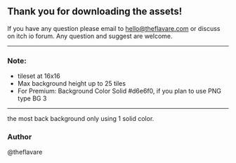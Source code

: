 ## Thank you for downloading the assets!

If you have any question please email to hello@theflavare.com or discuss on itch io forum. Any question and suggest are welcome.

---

### Note:

- tileset at 16x16
- Max background height up to 25 tiles
- For Premium: Background Color Solid #d6e6f0, if you plan to use PNG type BG 3

---

the most back background only using 1 solid color.

### Author

@theflavare

